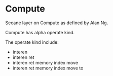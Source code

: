 # Compute

Secane layer on Compute as defined by Alan Ng.

Compute has alpha operate kind.

The operate kind include:
- interen
- interen ret
- interen ret memory index move
- interen ret memory index move to